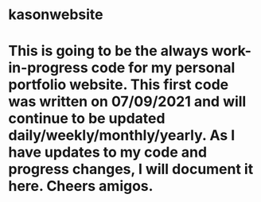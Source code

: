 # kasonwebsite

# This is going to be the always work-in-progress code for my personal portfolio website.  This first code was written on 07/09/2021 and will continue to be updated daily/weekly/monthly/yearly. As I have updates to my code and progress changes, I will document it here. Cheers amigos. 